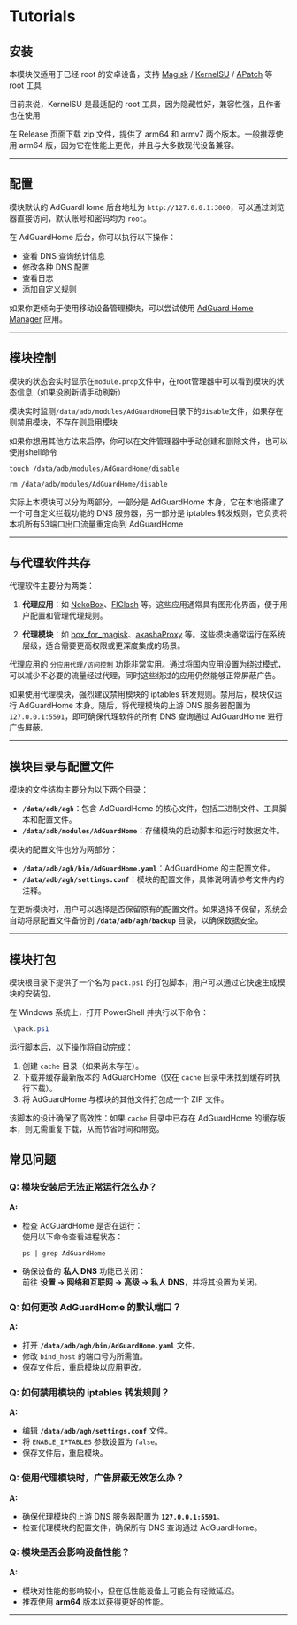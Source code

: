 # Tutorials

## 安装

本模块仅适用于已经 root 的安卓设备，支持 [Magisk](https://github.com/topjohnwu/Magisk) / [KernelSU](https://github.com/tiann/KernelSU) / [APatch](https://github.com/bmax121/APatch) 等 root 工具

目前来说，KernelSU 是最适配的 root 工具，因为隐藏性好，兼容性强，且作者也在使用

在 Release 页面下载 zip 文件，提供了 arm64 和 armv7 两个版本。一般推荐使用 arm64 版，因为它在性能上更优，并且与大多数现代设备兼容。

---

## 配置

模块默认的 AdGuardHome 后台地址为 `http://127.0.0.1:3000`，可以通过浏览器直接访问，默认账号和密码均为 `root`。

在 AdGuardHome 后台，你可以执行以下操作：

- 查看 DNS 查询统计信息
- 修改各种 DNS 配置
- 查看日志
- 添加自定义规则

如果你更倾向于使用移动设备管理模块，可以尝试使用 [AdGuard Home Manager](https://github.com/JGeek00/adguard-home-manager) 应用。

---

## 模块控制

模块的状态会实时显示在`module.prop`文件中，在root管理器中可以看到模块的状态信息（如果没刷新请手动刷新）

模块实时监测`/data/adb/modules/AdGuardHome`目录下的`disable`文件，如果存在则禁用模块，不存在则启用模块

如果你想用其他方法来启停，你可以在文件管理器中手动创建和删除文件，也可以使用shell命令

```shell
touch /data/adb/modules/AdGuardHome/disable
```

```shell
rm /data/adb/modules/AdGuardHome/disable
```

实际上本模块可以分为两部分，一部分是 AdGuardHome 本身，它在本地搭建了一个可自定义拦截功能的 DNS 服务器，另一部分是 iptables 转发规则，它负责将本机所有53端口出口流量重定向到 AdGuardHome

---

## 与代理软件共存

代理软件主要分为两类：

1. **代理应用**：如 [NekoBox](https://github.com/MatsuriDayo/NekoBoxForAndroid)、[FlClash](https://github.com/chen08209/FlClash) 等。这些应用通常具有图形化界面，便于用户配置和管理代理规则。

2. **代理模块**：如 [box_for_magisk](https://github.com/taamarin/box_for_magisk)、[akashaProxy](https://github.com/akashaProxy/akashaProxy) 等。这些模块通常运行在系统层级，适合需要更高权限或更深度集成的场景。

代理应用的 `分应用代理/访问控制` 功能非常实用。通过将国内应用设置为绕过模式，可以减少不必要的流量经过代理，同时这些绕过的应用仍然能够正常屏蔽广告。

如果使用代理模块，强烈建议禁用模块的 iptables 转发规则。禁用后，模块仅运行 AdGuardHome 本身。随后，将代理模块的上游 DNS 服务器配置为 `127.0.0.1:5591`，即可确保代理软件的所有 DNS 查询通过 AdGuardHome 进行广告屏蔽。

---

## 模块目录与配置文件

模块的文件结构主要分为以下两个目录：

- **`/data/adb/agh`**：包含 AdGuardHome 的核心文件，包括二进制文件、工具脚本和配置文件。
- **`/data/adb/modules/AdGuardHome`**：存储模块的启动脚本和运行时数据文件。

模块的配置文件也分为两部分：

- **`/data/adb/agh/bin/AdGuardHome.yaml`**：AdGuardHome 的主配置文件。
- **`/data/adb/agh/settings.conf`**：模块的配置文件，具体说明请参考文件内的注释。

在更新模块时，用户可以选择是否保留原有的配置文件。如果选择不保留，系统会自动将原配置文件备份到 **`/data/adb/agh/backup`** 目录，以确保数据安全。

---

## 模块打包

模块根目录下提供了一个名为 `pack.ps1` 的打包脚本，用户可以通过它快速生成模块的安装包。

在 Windows 系统上，打开 PowerShell 并执行以下命令：

```powershell
.\pack.ps1
```

运行脚本后，以下操作将自动完成：

1. 创建 `cache` 目录（如果尚未存在）。
2. 下载并缓存最新版本的 AdGuardHome（仅在 `cache` 目录中未找到缓存时执行下载）。
3. 将 AdGuardHome 与模块的其他文件打包成一个 ZIP 文件。

该脚本的设计确保了高效性：如果 `cache` 目录中已存在 AdGuardHome 的缓存版本，则无需重复下载，从而节省时间和带宽。

## 常见问题

### **Q: 模块安装后无法正常运行怎么办？**  

**A:**  

- 检查 AdGuardHome 是否在运行：  
  使用以下命令查看进程状态：  

  ```shell
  ps | grep AdGuardHome
  ```

- 确保设备的 **私人 DNS** 功能已关闭：  
  前往 **设置 -> 网络和互联网 -> 高级 -> 私人 DNS**，并将其设置为关闭。

### **Q: 如何更改 AdGuardHome 的默认端口？**  

**A:**  

- 打开 **`/data/adb/agh/bin/AdGuardHome.yaml`** 文件。  
- 修改 `bind_host` 的端口号为所需值。  
- 保存文件后，重启模块以应用更改。

### **Q: 如何禁用模块的 iptables 转发规则？**  

**A:**  

- 编辑 **`/data/adb/agh/settings.conf`** 文件。  
- 将 `ENABLE_IPTABLES` 参数设置为 `false`。  
- 保存文件后，重启模块。

### **Q: 使用代理模块时，广告屏蔽无效怎么办？**  

**A:**  

- 确保代理模块的上游 DNS 服务器配置为 **`127.0.0.1:5591`**。  
- 检查代理模块的配置文件，确保所有 DNS 查询通过 AdGuardHome。

### **Q: 模块是否会影响设备性能？**  

**A:**  

- 模块对性能的影响较小，但在低性能设备上可能会有轻微延迟。  
- 推荐使用 **arm64** 版本以获得更好的性能。

---
